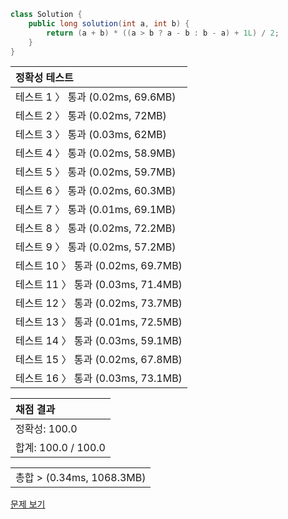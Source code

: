 ```java
class Solution {
    public long solution(int a, int b) {
        return (a + b) * ((a > b ? a - b : b - a) + 1L) / 2;
    }
}
```
 | 정확성 테스트 |
 |  :-  |
 | 테스트 1 〉 통과 (0.02ms, 69.6MB) |
 | 테스트 2 〉 통과 (0.02ms, 72MB) |
 | 테스트 3 〉 통과 (0.03ms, 62MB) |
 | 테스트 4 〉 통과 (0.02ms, 58.9MB) |
 | 테스트 5 〉 통과 (0.02ms, 59.7MB) |
 | 테스트 6 〉 통과 (0.02ms, 60.3MB) |
 | 테스트 7 〉 통과 (0.01ms, 69.1MB) |
 | 테스트 8 〉 통과 (0.02ms, 72.2MB) |
 | 테스트 9 〉 통과 (0.02ms, 57.2MB) |
 | 테스트 10 〉 통과 (0.02ms, 69.7MB) |
 | 테스트 11 〉 통과 (0.03ms, 71.4MB) |
 | 테스트 12 〉 통과 (0.02ms, 73.7MB) |
 | 테스트 13 〉 통과 (0.01ms, 72.5MB) |
 | 테스트 14 〉 통과 (0.03ms, 59.1MB) |
 | 테스트 15 〉 통과 (0.02ms, 67.8MB) |
 | 테스트 16 〉 통과 (0.03ms, 73.1MB) |

 | 채점 결과 |
 | :- |
 | 정확성: 100.0 |
 | 합계: 100.0 / 100.0 |

 ||
 | :- |
 | 총합 > (0.34ms, 1068.3MB) |

[문제 보기](https://programmers.co.kr/learn/courses/30/lessons/12912?language=java)